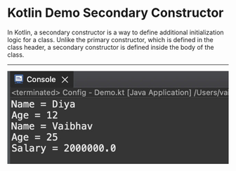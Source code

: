 # Kotlin Demo Secondary Constructor

In Kotlin, a secondary constructor is a way to define additional initialization logic for a class. Unlike the primary constructor, which is defined in the class header, a secondary constructor is defined inside the body of the class.
___

[![Vaibhav Mojidra - 1.jpeg](https://raw.githubusercontent.com/VaibhavMojidra/Kotlin---Demo-Secondary-Constructor/master/output/1.jpeg "Vaibhav Mojidra")](https://vaibhavmojidra.github.io/site/)